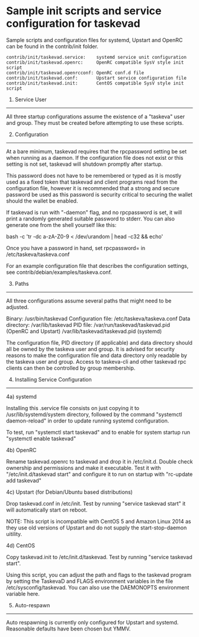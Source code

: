 Sample init scripts and service configuration for taskevad
==========================================================

Sample scripts and configuration files for systemd, Upstart and OpenRC
can be found in the contrib/init folder.

    contrib/init/taskevad.service:    systemd service unit configuration
    contrib/init/taskevad.openrc:     OpenRC compatible SysV style init script
    contrib/init/taskevad.openrcconf: OpenRC conf.d file
    contrib/init/taskevad.conf:       Upstart service configuration file
    contrib/init/taskevad.init:       CentOS compatible SysV style init script

1. Service User
---------------------------------

All three startup configurations assume the existence of a "taskeva" user
and group.  They must be created before attempting to use these scripts.

2. Configuration
---------------------------------

At a bare minimum, taskevad requires that the rpcpassword setting be set
when running as a daemon.  If the configuration file does not exist or this
setting is not set, taskevad will shutdown promptly after startup.

This password does not have to be remembered or typed as it is mostly used
as a fixed token that taskevad and client programs read from the configuration
file, however it is recommended that a strong and secure password be used
as this password is security critical to securing the wallet should the
wallet be enabled.

If taskevad is run with "-daemon" flag, and no rpcpassword is set, it will
print a randomly generated suitable password to stderr.  You can also
generate one from the shell yourself like this:

bash -c 'tr -dc a-zA-Z0-9 < /dev/urandom | head -c32 && echo'

Once you have a password in hand, set rpcpassword= in /etc/taskeva/taskeva.conf

For an example configuration file that describes the configuration settings,
see contrib/debian/examples/taskeva.conf.

3. Paths
---------------------------------

All three configurations assume several paths that might need to be adjusted.

Binary:              /usr/bin/taskevad
Configuration file:  /etc/taskeva/taskeva.conf
Data directory:      /var/lib/taskevad
PID file:            /var/run/taskevad/taskevad.pid (OpenRC and Upstart)
                     /var/lib/taskevad/taskevad.pid (systemd)

The configuration file, PID directory (if applicable) and data directory
should all be owned by the taskeva user and group.  It is advised for security
reasons to make the configuration file and data directory only readable by the
taskeva user and group.  Access to taskeva-cli and other taskevad rpc clients
can then be controlled by group membership.

4. Installing Service Configuration
-----------------------------------

4a) systemd

Installing this .service file consists on just copying it to
/usr/lib/systemd/system directory, followed by the command
"systemctl daemon-reload" in order to update running systemd configuration.

To test, run "systemctl start taskevad" and to enable for system startup run
"systemctl enable taskevad"

4b) OpenRC

Rename taskevad.openrc to taskevad and drop it in /etc/init.d.  Double
check ownership and permissions and make it executable.  Test it with
"/etc/init.d/taskevad start" and configure it to run on startup with
"rc-update add taskevad"

4c) Upstart (for Debian/Ubuntu based distributions)

Drop taskevad.conf in /etc/init.  Test by running "service taskevad start"
it will automatically start on reboot.

NOTE: This script is incompatible with CentOS 5 and Amazon Linux 2014 as they
use old versions of Upstart and do not supply the start-stop-daemon uitility.

4d) CentOS

Copy taskevad.init to /etc/init.d/taskevad. Test by running "service taskevad start".

Using this script, you can adjust the path and flags to the taskevad program by
setting the TaskevaD and FLAGS environment variables in the file
/etc/sysconfig/taskevad. You can also use the DAEMONOPTS environment variable here.

5. Auto-respawn
-----------------------------------

Auto respawning is currently only configured for Upstart and systemd.
Reasonable defaults have been chosen but YMMV.
